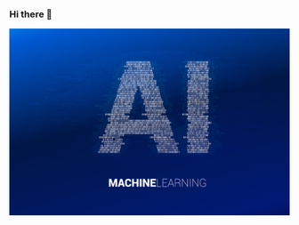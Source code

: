 ### Hi there 👋

<!--
**AngeloKratos12/AngeloKratos12** is a ✨ _special_ ✨ repository because its `README.md` (this file) appears on your GitHub profile.

Here are some ideas to get you started:

- 🔭 I’m currently working on ...
- 🌱 I’m currently learning ...
- 👯 I’m looking to collaborate on ...
- 🤔 I’m looking for help with ...
- 💬 Ask me about ...
- 📫 How to reach me: ...![277799756_110796998259419_2442010563624690295_n](https://user-images.githubusercontent.com/110173563/189956827-cce9c625-c6bc-4390-ba09-943a3a9daefe.jpeg)

- 😄 Pronouns: ...
- ⚡ Fun fact: ...
-->
![Cover](https://github.com/AngeloKratos12/AngeloKratos12/blob/main/img/0*-FIiUjs2aW09P-HD.png)
